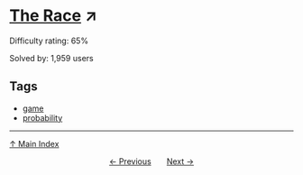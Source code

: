 # [The Race](https://projecteuler.net/problem=232) ↗️

Difficulty rating: 65%

Solved by: 1,959 users
## Tags

- [game](../tags/game.md)
- [probability](../tags/probability.md)



---

[↑ Main Index](../README.md)


<div align=center><a href='231.md'>← Previous</a> &nbsp;&nbsp; &nbsp;&nbsp;  <a href='233.md'>Next →</a></div>
